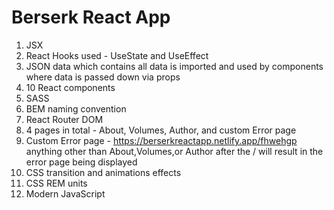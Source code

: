 # Berserk React App 

1. JSX
2. React Hooks used - UseState and UseEffect
3. JSON data which contains all data is imported and used by components where data is passed down via props
4. 10 React components 
5. SASS
6. BEM naming convention
7. React Router DOM
8. 4 pages in total - About, Volumes, Author, and custom Error page
9. Custom Error page - https://berserkreactapp.netlify.app/fhwehgp anything other than About,Volumes,or Author after the / will result in the error page being displayed
10. CSS transition and animations effects
11. CSS REM units
12. Modern JavaScript
